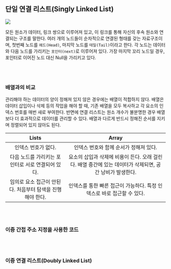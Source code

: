 ## 단일 연결 리스트(Singly Linked List)

![](https://miro.medium.com/max/953/1*elJncKhH_P9oQglfI1aVQA.png)

모든 원소가 데이터, 링크 쌍으로 이루어져 있고, 이 링크를 통해 자신의 후속 원소와 연결되는 구조를 말한다. 여러 개의 노드들이 순차적으로 연결된 형태를 갖는 자료구조이며, 첫번째 노드를 `헤드(Head)`, 마지막 노드를 `테일(Tail)`이라고 한다. 각 노드는 데이터와 다음 노드를 가리키는 `포인터(next)`로 이루어져 있다. 가장 마지막 꼬리 노드일 경우, 포인터로 이어진 노드 대신 Null을 가리키고 있다.

<br></br>

### 배열과의 비교

관리해야 하는 데이터의 양이 정해져 있지 않은 경우에는 배열이 적합하지 않다. 배열은 데이터 삽입이나 삭제 등의 작업을 해야 할 때, 기존 배열을 모두 복사하고 각 요소의 인덱스 번호를 매번 새로 부여한다.
반면에 연결 리스트는 원소 개수가 불분명한 경우 배열보다 더 효과적으로 데이터를 관리할 수 있다. 배열과 다르게 반드시 정해진 순서를 지키며 정렬되어 있지 않아도 된다.

|                           Lists                           |                                                  Array                                                   |
| :-------------------------------------------------------: | :------------------------------------------------------------------------------------------------------: |
|                    인덱스 번호가 없다.                    |                                  인덱스 번호와 함께 순서가 정해져 있다.                                  |
|     다음 노드를 가리키는 포인터로 서로 연결되어 있다.     | 요소의 삽입과 삭제에 비용이 든다. 오래 걸린다. 배열 중간에 있는 데이터가 삭제되면, 공간 낭비가 발생한다. |
| 임의로 요소 접근이 안된다. 처음부터 탐색을 진행해야 한다. |                  인덱스를 통한 빠른 접근이 가능하다. 특정 인덱스로 바로 접근할 수 있다.                  |

<br></br>

### 이중 간접 주소 지정을 사용한 코드

<br></br>

### 이중 연결 리스트(Doubly Linked List)
